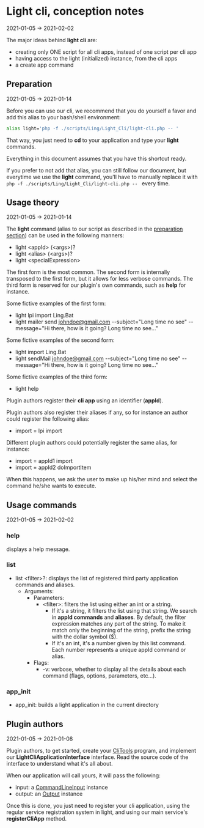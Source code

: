 Light cli, conception notes
==========
2021-01-05 -> 2021-02-02




The major ideas behind **light cli** are:

- creating only ONE script for all cli apps, instead of one script per cli app
- having access to the light (initialized) instance, from the cli apps
- a create app command



Preparation
---------
2021-01-05 -> 2021-01-14

Before you can use our cli, we recommend that you do yourself a favor and add this alias to your bash/shell environment:

```sh
alias light='php -f ./scripts/Ling/Light_Cli/light-cli.php -- '
```

That way, you just need to **cd** to your application and type your **light** commands.

Everything in this document assumes that you have this shortcut ready.

If you prefer to not add that alias, you can still follow our document, but everytime we use the **light** command, you'll have to manually
replace it with `php -f ./scripts/Ling/Light_Cli/light-cli.php -- ` every time.



Usage theory
------
2021-01-05 -> 2021-01-14


The **light** command (alias to our script as described in the [preparation section](#preparation)) can be used in the following manners:

- light \<appId> <command> (\<args>)?
- light \<alias> (\<args>)?
- light \<specialExpression>


The first form is the most common.
The second form is internally transposed to the first form, but it allows for less verbose commands. 
The third form is reserved for our plugin's own commands, such as **help** for instance.




Some fictive examples of the first form:

- light lpi import Ling.Bat
- light mailer send johndoe@gmail.com --subject="Long time no see" --message="Hi there, how is it going? Long time no see..."


Some fictive examples of the second form:

- light import Ling.Bat
- light sendMail johndoe@gmail.com --subject="Long time no see" --message="Hi there, how is it going? Long time no see..."


Some fictive examples of the third form:

- light help



Plugin authors register their **cli app** using an identifier (**appId**).

Plugin authors also register their aliases if any, so for instance an author could register the following alias:

- import = lpi import


Different plugin authors could potentially register the same alias, for instance: 

- import = appId1 import
- import = appId2 doImportItem


When this happens, we ask the user to make up his/her mind and select the command he/she wants to execute. 





Usage commands
---------
2021-01-05 -> 2021-02-02


### help

displays a help message.

### list

- list \<filter>?: displays the list of registered third party application commands and aliases.
  - Arguments:
    - Parameters:
        - \<filter>: filters the list using either an int or a string.
            - If it's a string, it filters the list using that string. We search in **appId commands** and **aliases**.
                 By default, the filter expression matches any part of the string.
                To make it match only the beginning of the string, prefix the string with the dollar symbol ($).
            - If it's an int, it's a number given by this list command. Each number represents a unique appId command or alias.
    - Flags:
        - -v: verbose, whether to display all the details about each command (flags, options, parameters, etc...).
  
    
### app_init

- app_init: builds a light application in the current directory
  
    







Plugin authors
-------------
2021-01-05 -> 2021-01-08


Plugin authors, to get started, create your [CliTools](https://github.com/lingtalfi/CliTools) program, and implement our **LightCliApplicationInterface** interface.
Read the source code of the interface to understand what it's all about.

When our application will call yours, it will pass the following:

- input: a [CommandLineInput](https://github.com/lingtalfi/CliTools/blob/master/doc/api/Ling/CliTools/Input/CommandLineInput.md) instance 
- output: an [Output](https://github.com/lingtalfi/CliTools/blob/master/doc/api/Ling/CliTools/Output/Output.md) instance 


Once this is done, you just need to register your cli application, using the regular service registration system in light, and using our main service's **registerCliApp** method.






